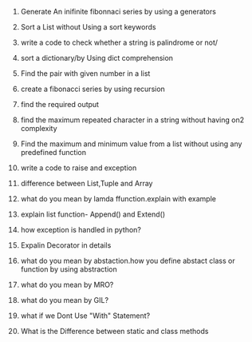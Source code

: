 1. Generate An inifinite fibonnaci series by using a generators
2. Sort a List without Using a sort keywords
3. write a code to check whether a string is palindrome or not/
4. sort a dictionary/by Using dict comprehension
5. Find the pair with given number in a list
6. create a fibonacci series by using recursion
7. find the required output
8. find the maximum repeated character in a string without having on2 complexity
9. Find the maximum and minimum value from a list without using any predefined function
10. write a code to raise and exception

11. difference between List,Tuple and Array
12. what do you mean by lamda ffunction.explain with example
13. explain list function- Append() and Extend()
14. how exception is handled in python?
15. Expalin Decorator in details
16. what do you mean by abstaction.how you define abstact class or function by using abstraction
17. what do you mean by MRO?
18. what do you mean by GIL?
19. what if we Dont Use "With" Statement?
20. What is the Difference between static and class methods

